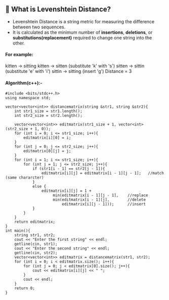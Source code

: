 ## 🧠 What is Levenshtein Distance?

* Levenshtein Distance is a string metric for measuring the difference between two sequences. 
* It is calculated as the minimum number of **insertions**, **deletions**, or **substitutions(replacement)** required to change one string into the other.

####  For example:
kitten → sitting
kitten → sitten (substitute 'k' with 's')
sitten → sittin (substitute 'e' with 'i')
sittin → sitting (insert 'g')
Distance = 3

#### Algorithm(c++):-
```
#include <bits/stdc++.h>
using namespace std;

vector<vector<int>> distancematrix(string &str1, string &str2){
    int str1_size = str1.length();
    int str2_size = str2.length();
    
    vector<vector<int>> editmatrix(str1_size + 1, vector<int>(str2_size + 1, 0));
    for (int i = 0; i <= str1_size; i++){        
        editmatrix[i][0] = i;
    }
    for (int j = 0; j <= str2_size; j++){      
        editmatrix[0][j] = j;       
    }
    for (int i = 1; i <= str1_size; i++){
        for (int j = 1; j <= str2_size; j++){
            if (str1[i - 1] == str2[j - 1]){
                editmatrix[i][j] = editmatrix[i - 1][j - 1];   //match (same chararcter)
            }
            else {
                editmatrix[i][j] = 1 +
                     min(editmatrix[i - 1][j - 1],    //replace
                     min(editmatrix[i - 1][j],        //delete
                         editmatrix[i][j - 1]));      //insert
            }
        }
    }
    return editmatrix;
}
int main(){
    string str1, str2;
    cout << "Enter the first string" << endl;
    getline(cin, str1);
    cout << "Enter the second string" << endl;
    getline(cin, str2);
    vector<vector<int>> editmatrix = distancematrix(str1, str2);
    for (int i = 0; i < editmatrix.size(); i++){
        for (int j = 0; j < editmatrix[0].size(); j++){
            cout << editmatrix[i][j] << " ";
        }
        cout << endl;
    }
    return 0;
}
```